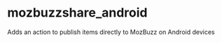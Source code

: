 mozbuzzshare_android
====================

Adds an action to publish items directly to MozBuzz on Android devices
